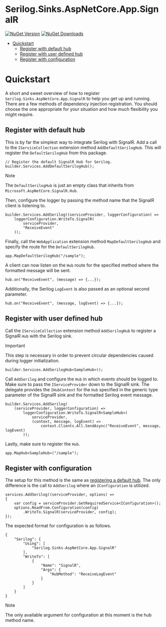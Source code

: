 
# Serilog.Sinks.AspNetCore.App.SignalR

[![NuGet Version](https://img.shields.io/nuget/v/Serilog.Sinks.AspNetCore.App.SignalR.svg)](https://www.nuget.org/packages/Serilog.Sinks.AspNetCore.App.SignalR/) [![NuGet Downloads](https://img.shields.io/nuget/dt/Serilog.Sinks.AspNetCore.App.SignalR.svg)](https://www.nuget.org/packages/Serilog.Sinks.AspNetCore.App.SignalR/) 

- [Quickstart](#quickstart)
    * [Register with default hub](#register-with-default-hub)
    * [Register with user defined hub](#register-with-user-defined-hub)
    * [Register with configuration](#register-with-configuration)

# Quickstart

A short and sweet overview of how to register `Serilog.Sinks.AspNetCore.App.SignalR` to help you get up and running. There are a few methods of dependency injection registration. You should choose the one appropriate for your situation and how much flexibility you might require.

## Register with default hub

This is by far the simplest way to integrate Serilog with SignalR. Add a call to the `IServiceCollection` extension method `AddDefaultSerilogHub`. This will register the `DefaultSerilogHub` from this package.

    // Register the default SignalR Hub for Serilog.
    builder.Services.AddDefaultSerilogHub();

> [!NOTE]
> The `DefaultSerilogHub` is just an empty class that inherits from `Microsoft.AspNetCore.SignalR.Hub`. 

Then, configure the logger by passing the method name that the SignalR client is listening to.

    builder.Services.AddSerilog((serviceProvider, loggerConfiguration) => 
        loggerConfiguration.WriteTo.SignalR(
            serviceProvider, 
            "ReceiveEvent"
        ));

Finally, call the `WebApplication` extension method `MapDefaultSerilogHub` and specify the route for the `DefaultSerilogHub`.

    app.MapDefaultSerilogHub("/sample");

A client can now listen on the `Hub` route for the specified method where the formatted message will be sent.

    hub.on("ReceiveEvent", (message) => {...});

Additionally, the Serilog `LogEvent` is also passed as an optional second parameter.

    hub.on("ReceiveEvent", (message, logEvent) => {...});

## Register with user defined hub

Call the `IServiceCollection` extension method `AddSerilogHub` to register a SignalR `Hub` with the Serilog sink. 

> [!IMPORTANT]
> This step is necessary in order to prevent circular dependencies caused during logger initialization.

    builder.Services.AddSerilogHub<SampleHub>();

Call `AddSerilog` and configure the `Hub` in which events should be logged to. Make sure to pass the `IServiceProvider` down to the SignalR sink. The delegate provides the `IHubContext` for the `Hub` specified in the generic type parameter of the SignalR sink and the formatted Serilog event message.

    builder.Services.AddSerilog(
        (serviceProvider, loggerConfiguration) => 
            loggerConfiguration.WriteTo.SignalR<SampleHub>(
                serviceProvider, 
                (context, message, logEvent) => 
                    context.Clients.All.SendAsync("ReceiveEvent", message, logEvent)
            ));

Lastly, make sure to register the `Hub`.

    app.MapHub<SampleHub>("/sample");

## Register with configuration

The setup for this method is the same as [registering a default hub](#register-with-default-hub). The only difference is the call to `AddSerilog` where an `IConfiguration` is utilized.

    services.AddSerilog((serviceProvider, options) => 
    {
        var config = serviceProvider.GetRequiredService<IConfiguration>();
        options.ReadFrom.Configuration(config)
            .WriteTo.SignalR(serviceProvider, config);
    });

The expected format for configuration is as follows.

    {
        "Serilog": {
            "Using": [
                "Serilog.Sinks.AspNetCore.App.SignalR"
            ],
            "WriteTo": [
                {
                    "Name": "SignalR",
                    "Args": {
                        "HubMethod": "ReceiveLogEvent"
                    }
                }
            ]
        }
    }

> [!NOTE]
> The only available argument for configuration at this moment is the hub method name.